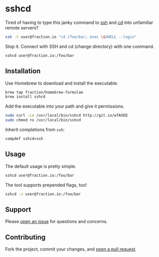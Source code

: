 # sshcd

Tired of having to type this janky command to [ssh](http://manpages.ubuntu.com/manpages/saucy/en/man1/ssh.1.html) and [cd](http://manpages.ubuntu.com/manpages/saucy/en/man1/cd.1posix.html) into unfamiliar remote servers?

```sh
ssh -t user@fraction.io "cd /foo/bar; exec \$SHELL --login"
```

Stop it. Connect with SSH and cd (change directory) with one command.

```sh
sshcd user@fraction.io:/foo/bar
```

## Installation

Use Homebrew to download and install the executable.

```sh
brew tap fraction/homebrew-formulae
brew install sshcd
```

Add the executable into your path and give it permissions.

```sh
sudo curl -Lo /usr/local/bin/sshcd http://git.io/wfAXEQ
sudo chmod +x /usr/local/bin/sshcd
```

Inherit completions from `ssh`:

```sh
compdef sshcd=ssh
```

## Usage

The default usage is pretty simple.

```sh
sshcd user@fraction.io:/foo/bar
```

The tool supports prepended flags, too!

```sh
sshcd -v user@fraction.io:/foo/bar
```
## Support

Please [open an issue](https://github.com/fraction/sshcd/issues/new) for questions and concerns.

## Contributing

Fork the project, commit your changes, and [open a pull request](https://github.com/fraction/sshcd/compare/).
